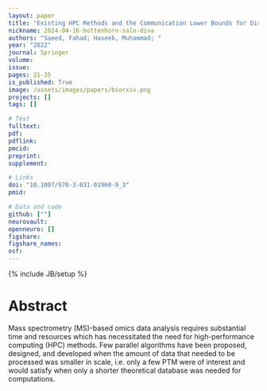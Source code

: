 ```yaml
---
layout: paper
title: "Existing HPC Methods and the Communication Lower Bounds for Distributed-Memory Computations for Mass Spectrometry-Based Omics Data"
nickname: 2024-04-16-bottenhorn-salo-diva
authors: "Saeed, Fahad; Haseeb, Muhammad; "
year: "2022"
journal: Springer
volume: 
issue:
pages: 21-35
is_published: True
image: /assets/images/papers/biorxiv.png
projects: []
tags: []

# Text
fulltext:
pdf:
pdflink:
pmcid:
preprint: 
supplement:

# Links
doi: "10.1007/978-3-031-01960-9_3"
pmid:

# Data and code
github: [""]
neurovault:
openneuro: []
figshare:
figshare_names:
osf:
---
```

{% include JB/setup %}

# Abstract

Mass spectrometry (MS)-based omics data analysis requires substantial time and resources which has necessitated the need for high-performance computing (HPC) methods. Few parallel algorithms have been proposed, designed, and developed when the amount of data that needed to be processed was smaller in scale, i.e. only a few PTM were of interest and would satisfy when only a shorter theoretical database was needed for computations.
